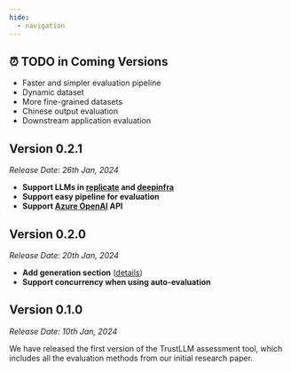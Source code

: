 ```yaml
---
hide:
  - navigation
---
```


## **⏰ TODO in Coming Versions**

- Faster and simpler evaluation pipeline
- Dynamic dataset
- More fine-grained datasets
- Chinese output evaluation
- Downstream application evaluation




## **Version 0.2.1**

*Release Date: 26th Jan, 2024*

- **Support LLMs in [replicate](https://replicate.com/) and [deepinfra](https://deepinfra.com/)**
- **Support easy pipeline for evaluation**
- **Support [Azure OpenAI](https://azure.microsoft.com/en-us/products/ai-services/openai-service) API**

## **Version 0.2.0**

*Release Date: 20th Jan, 2024*

- **Add generation section** ([details](https://howiehwong.github.io/TrustLLM/guides/generation_details.html))
- **Support concurrency when using auto-evaluation**



## **Version 0.1.0**

*Release Date: 10th Jan, 2024*

We have released the first version of the TrustLLM assessment tool, which includes all the evaluation methods from our initial research paper.